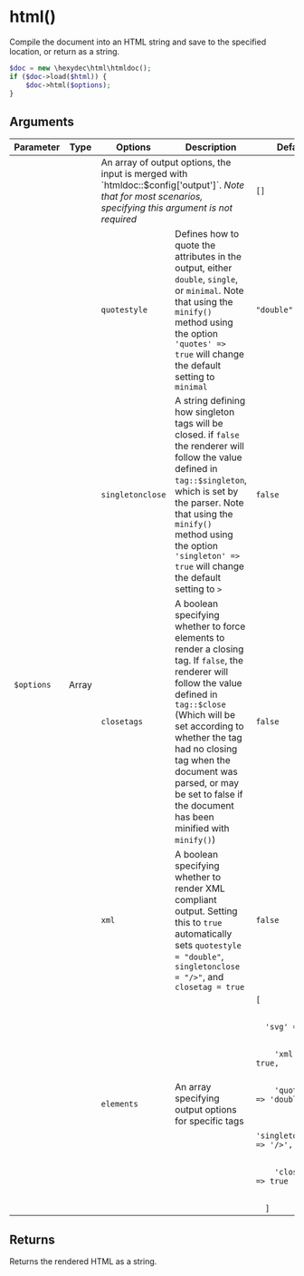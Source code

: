 # html()

Compile the document into an HTML string and save to the specified location, or return as a string.

```php
$doc = new \hexydec\html\htmldoc();
if ($doc->load($html)) {
	$doc->html($options);
}
```

## Arguments

<table>
	<thead>
		<th>Parameter</th>
		<th>Type</th>
		<th>Options</th>
		<th>Description</th>
		<th>Default</th>
	</thead>
	<tbody>
		<tr>
			<td rowspan="6"><code>$options</code></td>
			<td rowspan="6">Array</td>
			<td colspan="2">An array of output options, the input is merged with `htmldoc::$config['output']`. <em>Note that for most scenarios, specifying this argument is not required</em></td>
			<td><code>[]</code></td>
		</tr>
		<tr>
			<td><code>quotestyle</code></td>
			<td>Defines how to quote the attributes in the output, either <code>double</code>, <code>single</code>, or <code>minimal</code>. Note that using the <code>minify()</code> method using the option <code>'quotes' => true</code> will change the default setting to <code>minimal</code></td>
			<td><code>&quot;double&quot;</code></td>
		</tr>
		<tr>
			<td><code>singletonclose</code></td>
			<td>A string defining how singleton tags will be closed. if <code>false</code> the renderer will follow the value defined in <code>tag::$singleton</code>, which is set by the parser. Note that using the <code>minify()</code> method using the option <code>'singleton' => true</code> will change the default setting to <code>&gt;</code></td>
			<td><code>false</code></td>
		</tr>
		<tr>
			<td><code>closetags</code></td>
			<td>A boolean specifying whether to force elements to render a closing tag. If <code>false</code>, the renderer will follow the value defined in <code>tag::$close</code> (Which will be set according to whether the tag had no closing tag when the document was parsed, or may be set to false if the document has been minified with <code>minify()</code>)</td>
			<td><code>false</code></td>
		</tr>
		<tr>
			<td><code>xml</code></td>
			<td>A boolean specifying whether to render XML compliant output. Setting this to <code>true</code> automatically sets <code>quotestyle = &quot;double&quot;</code>, <code>singletonclose = &quot;/&gt;&quot;</code>, and <code>closetag = true</code></td>
			<td><code>false</code></td>
		</tr>
		<tr>
			<td><code>elements</code></td>
			<td>An array specifying output options for specific tags</td>
			<td><code>[<br>
				&nbsp; 'svg' => [<br>
				&nbsp; &nbsp; 'xml' => true,<br>
				&nbsp; &nbsp; 'quotestyle' => 'double',<br>
				&nbsp; &nbsp; 'singletonclose' => '/>',<br>
				&nbsp; &nbsp; 'closetags' => true<br>
				&nbsp; ]</code></td>
		</tr>
	</tbody>
</table>

## Returns

Returns the rendered HTML as a string.
